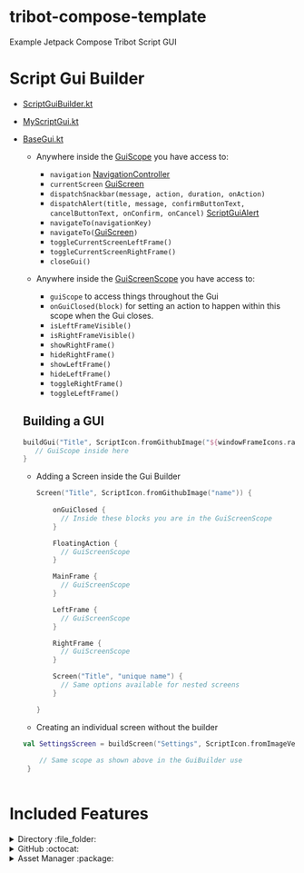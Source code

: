 # tribot-compose-template
 Example Jetpack Compose Tribot Script GUI
 
# Script Gui Builder

- [ScriptGuiBuilder.kt](libraries/my-library/src/scripts/kt/gui/ScriptGuiBuilder.kt)
- [MyScriptGui.kt](scripts/my-script/src/scripts/MyScriptGui.kt)
- [BaseGui.kt](libraries/my-library/src/scripts/kt/gui/components/BaseGui.kt)

  - Anywhere inside the [GuiScope](libraries/my-library/src/scripts/kt/gui/components/BaseGui.kt) you have access to: 
  
    - ```navigation``` [NavigationController](libraries/my-library/src/scripts/kt/gui/components/NavigationController.kt)
    - ```currentScreen``` [GuiScreen](libraries/my-library/src/scripts/kt/gui/components/GuiScreen.kt)
    - ```dispatchSnackbar(message, action, duration, onAction)```
    - ```dispatchAlert(title, message, confirmButtonText, cancelButtonText, onConfirm, onCancel)``` [ScriptGuiAlert](libraries/my-library/src/scripts/kt/gui/components/alert/ScriptAlert.kt)
    - ```navigateTo(navigationKey)```
    - ```navigateTo(```[GuiScreen](libraries/my-library/src/scripts/kt/gui/components/GuiScreen.kt)```)```
    - ```toggleCurrentScreenLeftFrame()```
    - ```toggleCurrentScreenRightFrame()```
    - ```closeGui()```

  - Anywhere inside the [GuiScreenScope](libraries/my-library/src/scripts/kt/gui/components/GuiScreen.kt) you have access to:

    - ```guiScope``` to access things throughout the Gui
    - ```onGuiClosed(block)``` for setting an action to happen within this scope when the Gui closes.
    - ```isLeftFrameVisible()```
    - ```isRightFrameVisible()```
    - ```showRightFrame()```
    - ```hideRightFrame()```
    - ```showLeftFrame()```
    - ```hideLeftFrame()```
    - ```toggleRightFrame()```
    - ```toggleLeftFrame()```

  ## Building a GUI
    
    ```kt
    buildGui("Title", ScriptIcon.fromGithubImage("${windowFrameIcons.random()}%20icon")) {
       // GuiScope inside here
    }
    ```

  - Adding a Screen inside the Gui Builder
  
    ```kt
    Screen("Title", ScriptIcon.fromGithubImage("name")) {
   
        onGuiClosed {
          // Inside these blocks you are in the GuiScreenScope
        }

        FloatingAction {
          // GuiScreenScope
        }

        MainFrame {
          // GuiScreenScope
        }

        LeftFrame {
          // GuiScreenScope
        }

        RightFrame {
          // GuiScreenScope
        }

        Screen("Title", "unique name") {
          // Same options available for nested screens
        }

    }
    ```
  - Creating an individual screen without the builder
  ```kt
  val SettingsScreen = buildScreen("Settings", ScriptIcon.fromImageVector(Icons.TwoTone.Settings)) {
       
      // Same scope as shown above in the GuiBuilder use
   }
   
   ```



# Included Features

<details><summary>Directory :file_folder:</summary>
<p>

## [Directory](/libraries/my-library/src/scripts/kt/utility/Directory.kt) Interface for easily saving and loading data. 

- The following references to ```SCRIPT_DIRECTORY``` is set in the [ScriptData](libraries/my-library/src/scripts/kt/ScriptData.kt)

- Directory.TRiBot
  - ```.../.tribot/```
- Directory.Root
  - ```.../.tribot/SCRIPTER_DIRECTORY/```
- Directory.Script
  - ```.../.tribot/SCRIPTER_DIRECTORY/script_name/```
- Directory.Account
  - ```.../.tribot/SCRIPTER_DIRECTORY/account_name/```
- Directory.Settings
  - ```.../.tribot/settings/```

- Saving
```kt
Directory.Script.save(myClass, "MySaveName")
// Saves the file in .../.tribot/SCRIPTER_DIRECTORY/script_name/MySaveName.json
```
- Loading
```kt
val data = Directory.Script.load(myClass::class.java, "MyFolder", "MyLoadName") 
// Loads the file from .../.tribot/SCRIPTER_DIRECTORY/script_name/MyFolder/MyLoadName.json
```
- Cleaning Directories
```kt
Directory.Script.clean() 
// Deletes all files older than 5 days in the Script directory

Directory.Script.clean(1, TimeUnit.DAYS, true) 
// Deletes all files older than 1 day in the Script directory

```
</p>
</details>


<details><summary>GitHub :octocat:</summary>
<p>

- GitHub class for easily accessing files from GitHub.
  - You can set your repository and auth key in [ScriptData](/libraries/my-library/src/scripts/kt/ScriptData.kt)
  - GitHub files are saved under ```.../.tribot/SCRIPTER_DIRECTORY/github/directory```
  - Your GitHub has to be structured accordingly. Your root Url should lead to the directory containing these directories:
    - css
    - fonts
    - fxml
    - images
    - json

```kt
val jsonFile = GitHub.getJson("jsonName")
val fontFile = GitHub.getFont("fontName")
val imageFile = GitHub.getImageFile("imageName")
val javafxImage = GitHub.getImage("imageName")
val cssFile = GitHub.getCss("cssName")
val fxmlFile = GitHub.getFxml("fxmlName")
val file = GitHub.getFile("fileName.txt")
val fileInDirectory = GitHub.getFile("directoryName", "fileName.txt")
```

</p>
</details>

<details><summary>Asset Manager :package:</summary>
<p>

- AssetManager for loading and caching data to help save resources

```kt
val gitHubImageBitmap = AssetManager.loadGithubImageToBitmap("imageName")
val gitHubImagePainter = AssetManager.loadGithubImageToPainter("imageName")
val urlImageBitmap = AssetManager.loadUrlImageToBitmap("url")
val urlImagePainter = AssetManager.loadUrlImageToPainter("url")
val wikiImageBitmap = AssetManager.loadWikiImageToBitmap("imageName")
val wikiImagePainter = AssetManager.loadWikiImageToPainter("imageName")
// These are set up slightly different to access the item icons folder, it will only get items currently in the folder. Right now it's the latest OsrsBox list.
val itemIconByIDBitmap = AssetManager.loadGithubItemIconToBitmap(995)
val itemIconByIDPainter = AssetManager.loadGithubItemIconToPainter(995)
```

</p>
</details>
